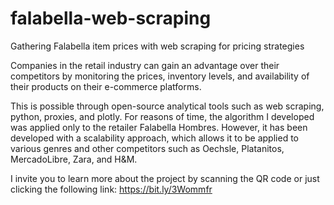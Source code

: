 # falabella-web-scraping
Gathering Falabella item prices with web scraping for pricing strategies

Companies in the retail industry can gain an advantage over their competitors by monitoring the prices, inventory levels, and availability of their products on their e-commerce platforms.

This is possible through open-source analytical tools such as web scraping, python, proxies, and plotly. For reasons of time, the algorithm I developed was applied only to the retailer Falabella Hombres. However, it has been developed with a scalability approach, which allows it to be applied to various genres and other competitors such as Oechsle, Platanitos, MercadoLibre, Zara, and H&M.

I invite you to learn more about the project by scanning the QR code or just clicking the following link:
https://bit.ly/3Wommfr
